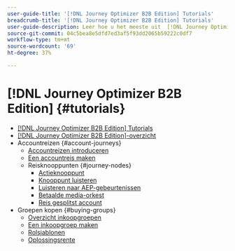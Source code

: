 ```yaml
---
user-guide-title: '[!DNL Journey Optimizer B2B Edition] Tutorials'
breadcrumb-title: '[!DNL Journey Optimizer B2B Edition] Tutorials'
user-guide-description: Leer hoe u het meeste uit  [!DNL Journey Optimizer B2B Edition] haalt. Orkestreer account- en inkoopgroepstrajecten met behulp van ingebouwde generatieve AI en toonaangevende automatisering om de vraag naar specifieke aanbiedingen te maximaliseren.
source-git-commit: 04c5bea8e5dfd7ed3af5f93dd2065b59222c0df7
workflow-type: tm+mt
source-wordcount: '69'
ht-degree: 37%

---
```



# [!DNL Journey Optimizer B2B Edition] {#tutorials}

+ [[!DNL Journey Optimizer B2B Edition] Tutorials](overview.md)
+ [[!DNL Journey Optimizer B2B Edition]-overzicht](/help/overview-video.md)
+ Accountreizen {#account-journeys}
   + [Accountreizen introduceren](/help/account-journeys/introducing-account-journeys.md)
   + [Een accountreis maken](/help/account-journeys/create-an-account-journey.md)
   + Reisknooppunten {#journey-nodes}
      + [Actieknooppunt](/help/account-journeys/journey-nodes/action-node.md)
      + [Knooppunt luisteren](/help/account-journeys/journey-nodes/listen-node.md)
      + [Luisteren naar AEP-gebeurtenissen](/help/account-journeys/journey-nodes/listen-for-aep-events.md)
      + [Betaalde media-orkest](/help/account-journeys/journey-nodes/paid-media-orchestration.md)
      + [Reis gesplitst account](/help/account-journeys/journey-nodes/split-account-journey.md)
+ Groepen kopen {#buying-groups}
   + [Overzicht inkoopgroepen](/help/buying-groups/buying-groups-overview.md)
   + [Een inkoopgroep maken](/help/buying-groups/create-a-buying-group.md)
   + [Rolsjablonen](/help/buying-groups/role-templates.md)
   + [Oplossingsrente](/help/buying-groups/solution-interest.md)
